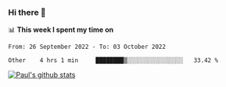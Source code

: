 ### Hi there 👋

📊 **This week I spent my time on**
<!--START_SECTION:waka-->

```text
From: 26 September 2022 - To: 03 October 2022

Other    4 hrs 1 min     ████████▒░░░░░░░░░░░░░░░░   33.42 %
```

<!--END_SECTION:waka-->


[![Paul's github stats](https://github-readme-stats.vercel.app/api?username=mickeyouyou&theme=dracula&show_icons=true)](https://github.com/anuraghazra/github-readme-stats)
